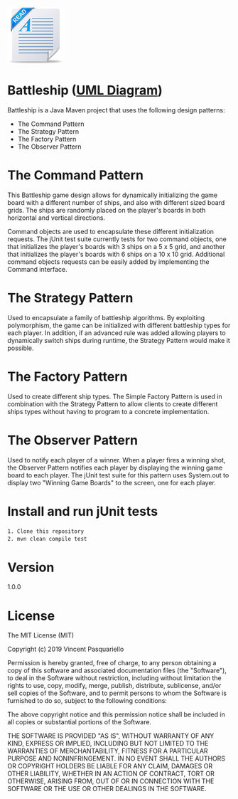 ![Readme image](src/main/resources/readme.png)

# Battleship ([UML Diagram](https://github.com/vpasq/Battleship/blob/master/UML_Battleship.pdf)) 


Battleship is a Java Maven project that uses the following design patterns:
- The Command Pattern
- The Strategy Pattern 
- The Factory Pattern
- The Observer Pattern



# The Command Pattern

This Battleship game design allows for dynamically initializing the game board with a different
number of ships, and also with different sized board grids. The ships are randomly placed on the 
player's boards in both horizontal and vertical directions.

Command objects are used to encapsulate these different initialization requests. The jUnit
test suite currently tests for two command objects, one that initializes the player's boards
with 3 ships on a 5 x 5 grid, and another that initializes the player's boards with 6 ships on a 
10 x 10 grid. Additional command objects requests can be easily added by implementing the 
Command interface.

# The Strategy Pattern

Used to encapsulate a family of battleship algorithms. By exploiting polymorphism,
the game can be initialized with different battleship types for each player. In addition, if an 
advanced rule was added allowing players to dynamically switch ships during runtime, the Strategy
Pattern would make it possible.


# The Factory Pattern

Used to create different ship types. The Simple Factory Pattern is used in combination 
with the Strategy Pattern to allow clients to create different ships types without having to
program to a concrete implementation.

# The Observer Pattern

Used to notify each player of a winner. When a player fires a winning shot, the Observer Pattern
notifies each player by displaying the winning game board to each player. The jUnit test suite
for this pattern uses System.out to display two "Winning Game Boards" to the screen, one for each 
player.





# Install and run jUnit tests
```bash
1. Clone this repository
2. mvn clean compile test

```


# Version
1.0.0

# License

The MIT License (MIT)

Copyright (c) 2019 Vincent Pasquariello

Permission is hereby granted, free of charge, to any person obtaining a copy of this software and associated documentation files (the "Software"), to deal in the Software without restriction, including without limitation the rights to use, copy, modify, merge, publish, distribute, sublicense, and/or sell copies of the Software, and to permit persons to whom the Software is furnished to do so, subject to the following conditions:

The above copyright notice and this permission notice shall be included in all copies or substantial portions of the Software.

THE SOFTWARE IS PROVIDED "AS IS", WITHOUT WARRANTY OF ANY KIND, EXPRESS OR IMPLIED, INCLUDING BUT NOT LIMITED TO THE WARRANTIES OF MERCHANTABILITY, FITNESS FOR A PARTICULAR PURPOSE AND NONINFRINGEMENT. IN NO EVENT SHALL THE AUTHORS OR COPYRIGHT HOLDERS BE LIABLE FOR ANY CLAIM, DAMAGES OR OTHER LIABILITY, WHETHER IN AN ACTION OF CONTRACT, TORT OR OTHERWISE, ARISING FROM, OUT OF OR IN CONNECTION WITH THE SOFTWARE OR THE USE OR OTHER DEALINGS IN THE SOFTWARE.


